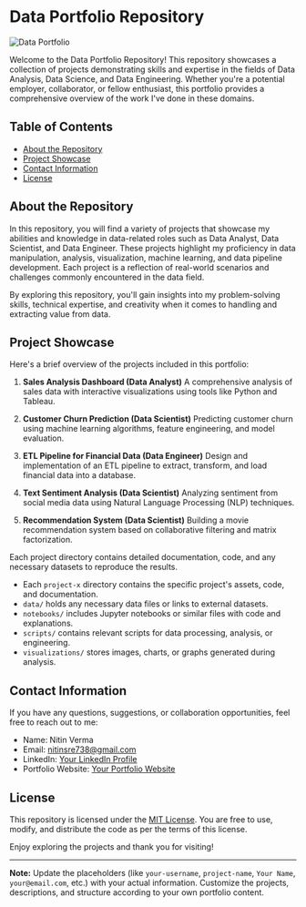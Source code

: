 # Data Portfolio Repository

![Data Portfolio](portfolio_image.jpg)

Welcome to the Data Portfolio Repository! This repository showcases a collection of projects demonstrating skills and expertise in the fields of Data Analysis, Data Science, and Data Engineering. Whether you're a potential employer, collaborator, or fellow enthusiast, this portfolio provides a comprehensive overview of the work I've done in these domains.

## Table of Contents

- [About the Repository](#about-the-repository)
- [Project Showcase](#project-showcase)
- [Contact Information](#contact-information)
- [License](#license)

## About the Repository

In this repository, you will find a variety of projects that showcase my abilities and knowledge in data-related roles such as Data Analyst, Data Scientist, and Data Engineer. These projects highlight my proficiency in data manipulation, analysis, visualization, machine learning, and data pipeline development. Each project is a reflection of real-world scenarios and challenges commonly encountered in the data field.

By exploring this repository, you'll gain insights into my problem-solving skills, technical expertise, and creativity when it comes to handling and extracting value from data.

## Project Showcase

Here's a brief overview of the projects included in this portfolio:

1. **Sales Analysis Dashboard (Data Analyst)**
   A comprehensive analysis of sales data with interactive visualizations using tools like Python and Tableau.

2. **Customer Churn Prediction (Data Scientist)**
   Predicting customer churn using machine learning algorithms, feature engineering, and model evaluation.

3. **ETL Pipeline for Financial Data (Data Engineer)**
   Design and implementation of an ETL pipeline to extract, transform, and load financial data into a database.

4. **Text Sentiment Analysis (Data Scientist)**
   Analyzing sentiment from social media data using Natural Language Processing (NLP) techniques.

5. **Recommendation System (Data Scientist)**
   Building a movie recommendation system based on collaborative filtering and matrix factorization.

Each project directory contains detailed documentation, code, and any necessary datasets to reproduce the results.
- Each `project-x` directory contains the specific project's assets, code, and documentation.
- `data/` holds any necessary data files or links to external datasets.
- `notebooks/` includes Jupyter notebooks or similar files with code and explanations.
- `scripts/` contains relevant scripts for data processing, analysis, or engineering.
- `visualizations/` stores images, charts, or graphs generated during analysis.

## Contact Information

If you have any questions, suggestions, or collaboration opportunities, feel free to reach out to me:

- Name: Nitin Verma
- Email: nitinsre738@gmail.com
- LinkedIn: [Your LinkedIn Profile](https://www.linkedin.com/in/nitin-verma-a43a71161/)
- Portfolio Website: [Your Portfolio Website](paste-website-url)

## License

This repository is licensed under the [MIT License](LICENSE). You are free to use, modify, and distribute the code as per the terms of this license.

Enjoy exploring the projects and thank you for visiting!

---
**Note:** Update the placeholders (like `your-username`, `project-name`, `Your Name`, `your@email.com`, etc.) with your actual information. Customize the projects, descriptions, and structure according to your own portfolio content.
